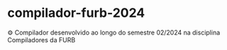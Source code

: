 # compilador-furb-2024
⚙️ Compilador desenvolvido ao longo do semestre 02/2024 na disciplina Compiladores da FURB
